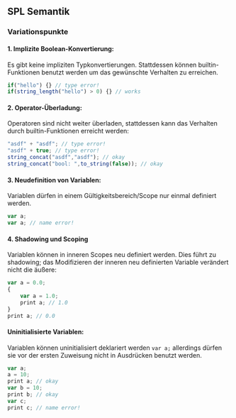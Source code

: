 ## SPL Semantik

### Variationspunkte

#### 1. Implizite Boolean-Konvertierung: 
Es gibt keine impliziten Typkonvertierungen. Stattdessen können builtin-Funktionen benutzt werden um das gewünschte Verhalten zu erreichen. 

```js
if("hello") {} // type error!
if(string_length("hello") > 0) {} // works
```

#### 2. Operator-Überladung: 
Operatoren sind nicht weiter überladen, stattdessen kann das Verhalten durch builtin-Funktionen erreicht werden:
```js
"asdf" + "asdf"; // type error!
"asdf" + true; // type error!
string_concat("asdf","asdf"); // okay
string_concat("bool: ",to_string(false)); // okay
```
#### 3. Neudefinition von Variablen: 
Variablen dürfen in einem Gültigkeitsbereich/Scope nur einmal definiert werden.
```js
var a;
var a; // name error!
``` 
#### 4. Shadowing und Scoping
Variablen können in inneren Scopes neu definiert werden. Dies führt zu shadowing; das Modifizieren der inneren neu definierten Variable verändert nicht die äußere:
```js
var a = 0.0;
{
	var a = 1.0;
	print a; // 1.0
}
print a; // 0.0
```

#### Uninitialisierte Variablen:
Variablen können uninitialisiert deklariert werden `var a;` allerdings dürfen sie vor der ersten Zuweisung nicht in Ausdrücken benutzt werden.
```js
var a;
a = 10;
print a; // okay
var b = 10;
print b; // okay
var c;
print c; // name error! 
```


